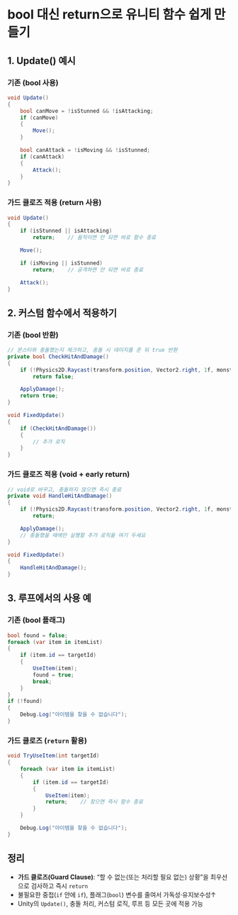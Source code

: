 # bool 대신 return으로 유니티 함수 쉽게 만들기

## 1. Update() 예시

### 기존 (bool 사용)
```csharp
void Update()
{
    bool canMove = !isStunned && !isAttacking;
    if (canMove)
    {
        Move();
    }

    bool canAttack = !isMoving && !isStunned;
    if (canAttack)
    {
        Attack();
    }
}
```

### 가드 클로즈 적용 (return 사용)
```csharp
void Update()
{
    if (isStunned || isAttacking)
        return;    // 움직이면 안 되면 바로 함수 종료

    Move();

    if (isMoving || isStunned)
        return;    // 공격하면 안 되면 바로 종료

    Attack();
}
```

## 2. 커스텀 함수에서 적용하기

### 기존 (bool 반환)
```csharp
// 몬스터와 충돌했는지 체크하고, 충돌 시 데미지를 준 뒤 true 반환
private bool CheckHitAndDamage()
{
    if (!Physics2D.Raycast(transform.position, Vector2.right, 1f, monsterLayer))
        return false;

    ApplyDamage();
    return true;
}

void FixedUpdate()
{
    if (CheckHitAndDamage())
    {
        // 추가 로직
    }
}
```

### 가드 클로즈 적용 (void + early return)
```csharp
// void로 바꾸고, 충돌하지 않으면 즉시 종료
private void HandleHitAndDamage()
{
    if (!Physics2D.Raycast(transform.position, Vector2.right, 1f, monsterLayer))
        return;

    ApplyDamage();
    // 충돌했을 때에만 실행할 추가 로직을 여기 두세요
}

void FixedUpdate()
{
    HandleHitAndDamage();
}
```

## 3. 루프에서의 사용 예

### 기존 (bool 플래그)
```csharp
bool found = false;
foreach (var item in itemList)
{
    if (item.id == targetId)
    {
        UseItem(item);
        found = true;
        break;
    }
}
if (!found)
{
    Debug.Log("아이템을 찾을 수 없습니다");
}
```

### 가드 클로즈 (`return` 활용)
```csharp
void TryUseItem(int targetId)
{
    foreach (var item in itemList)
    {
        if (item.id == targetId)
        {
            UseItem(item);
            return;    // 찾으면 즉시 함수 종료
        }
    }

    Debug.Log("아이템을 찾을 수 없습니다");
}
```

## 정리

- **가드 클로즈(Guard Clause)**: “할 수 없는(또는 처리할 필요 없는) 상황”을 최우선으로 검사하고 즉시 `return`  
- 불필요한 중첩(`if` 안에 `if`), 플래그(`bool`) 변수를 줄여서 가독성·유지보수성↑  
- Unity의 `Update()`, 충돌 처리, 커스텀 로직, 루프 등 모든 곳에 적용 가능  
